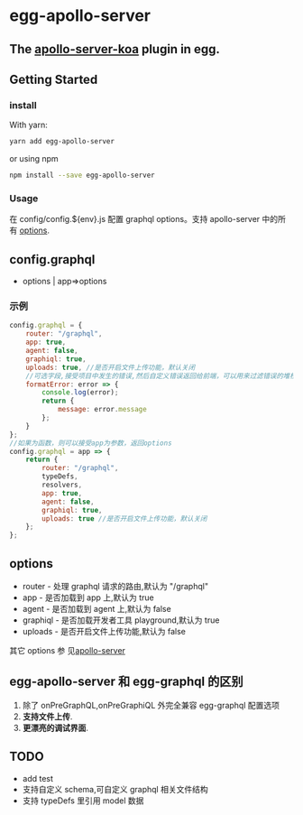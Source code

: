 # egg-apollo-server

## The [apollo-server-koa](https://github.com/apollographql/apollo-server/tree/master/packages/apollo-server-koa) plugin in egg.

## Getting Started

### install

With yarn:

```sh
yarn add egg-apollo-server
```

or using npm

```sh
npm install --save egg-apollo-server
```

### Usage

在 config/config.\${env}.js 配置 graphql options。支持 apollo-server 中的所有
[options](https://www.apollographql.com/docs/apollo-server/api/apollo-server).

## config.graphql

- options | app=>options

### 示例

```js
config.graphql = {
	router: "/graphql",
	app: true,
	agent: false,
	graphiql: true,
	uploads: true, //是否开启文件上传功能，默认关闭
	//可选字段,接受项目中发生的错误,然后自定义错误返回给前端，可以用来过滤错误的堆栈信息
	formatError: error => {
		console.log(error);
		return {
			message: error.message
		};
	}
};
//如果为函数，则可以接受app为参数，返回options
config.graphql = app => {
	return {
		router: "/graphql",
		typeDefs,
		resolvers,
		app: true,
		agent: false,
		graphiql: true,
		uploads: true //是否开启文件上传功能，默认关闭
	};
};
```

## **options**

- router <String> - 处理 graphql 请求的路由,默认为 "/graphql"
- app <Boolean> - 是否加载到 app 上,默认为 true
- agent <Boolean> - 是否加载到 agent 上,默认为 false
- graphiql <Boolean> - 是否加载开发者工具 playground,默认为 true
- uploads <Boolean> - 是否开启文件上传功能,默认为 false

其它 options 参
见[apollo-server](https://www.apollographql.com/docs/apollo-server/api/apollo-serve)

## egg-apollo-server 和 egg-graphql 的区别

1. 除了 onPreGraphQL,onPreGraphiQL 外完全兼容 egg-graphql 配置选项
2. **支持文件上传**.
3. **更漂亮的调试界面**.

## TODO

- add test
- 支持自定义 schema,可自定义 graphql 相关文件结构
- 支持 typeDefs 里引用 model 数据
